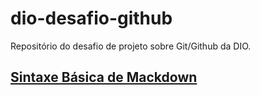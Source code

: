 # dio-desafio-github
Repositório do desafio de projeto sobre Git/Github da DIO.

## [Sintaxe Básica de Mackdown](https://www.markdownguide.org/basic-syntax/)
